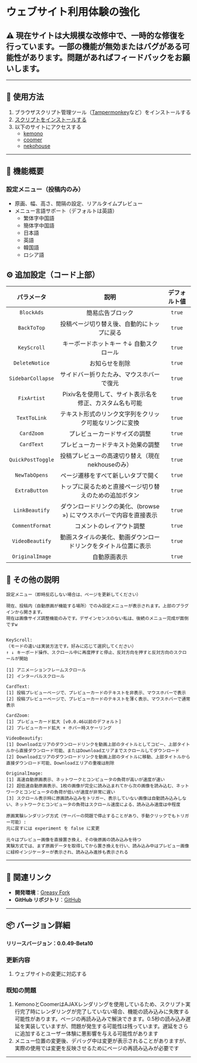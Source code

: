 # **ウェブサイト利用体験の強化**

## ⚠️ 現在サイトは大規模な改修中で、一時的な修復を行っています。一部の機能が無効またはバグがある可能性があります。問題があればフィードバックをお願いします。

---

## **👻 使用方法**

1. ブラウザスクリプト管理ツール（[Tampermonkey](https://chrome.google.com/webstore/detail/tampermonkey/dhdgffkkebhmkfjojejmpbldmpobfkfo)など）をインストールする
2. [スクリプトをインストールする](https://update.greasyfork.org/scripts/472096/Kemer%20%E5%A2%9E%E5%BC%B7.user.js)
3. 以下のサイトにアクセスする
   - [kemono](https://kemono.su/)
   - [coomer](https://coomer.su/)
   - [nekohouse](https://nekohouse.su/)

---

## **📜 機能概要**

### **設定メニュー（投稿内のみ）**

- 原画、幅、高さ、間隔の設定、リアルタイムプレビュー
- メニュー言語サポート（デフォルトは英語）
  - 繁体字中国語
  - 簡体字中国語
  - 日本語
  - 英語
  - 韓国語
  - ロシア語

## **⚙️ 追加設定（コード上部）**

|  **パラメータ**   |                              **説明**                               | **デフォルト値** |
| :---------------: | :-----------------------------------------------------------------: | :--------------: |
|    `BlockAds`     |                          簡易広告ブロック                           |      `true`      |
|    `BackToTop`    |             投稿ページ切り替え後、自動的にトップに戻る              |      `true`      |
|    `KeyScroll`    |               キーボードホットキー ↑↓ 自動スクロール                |      `true`      |
|  `DeleteNotice`   |                           お知らせを削除                            |      `true`      |
| `SidebarCollapse` |              サイドバー折りたたみ、マウスホバーで復元               |      `true`      |
|    `FixArtist`    |       Pixiv名を使用して、サイト表示名を修正、カスタム名も可能       |      `true`      |
|   `TextToLink`    |       テキスト形式のリンク文字列をクリック可能なリンクに変換        |      `true`      |
|    `CardZoom`     |                    プレビューカードサイズの調整                     |      `true`      |
|    `CardText`     |                 プレビューカードテキスト効果の調整                  |      `true`      |
| `QuickPostToggle` |          投稿プレビューの高速切り替え（現在nekhouseのみ）           |      `true`      |
|   `NewTabOpens`   |                 ページ遷移をすべて新しいタブで開く                  |      `true`      |
|   `ExtraButton`   |       トップに戻るためと直接ページ切り替えのための追加ボタン        |      `true`      |
|  `LinkBeautify`   | ダウンロードリンクの美化、(browse ») にマウスホバーで内容を直接表示 |      `true`      |
|  `CommentFormat`  |                      コメントのレイアウト調整                       |      `true`      |
|  `VideoBeautify`  |   動画スタイルの美化、動画ダウンロードリンクをタイトル位置に表示    |      `true`      |
|  `OriginalImage`  |                            自動原画表示                             |      `true`      |

## **📜 その他の説明**

```
設定メニュー（即時反応しない場合は、ページを更新してください）

現在、投稿内（自動原画が機能する場所）でのみ設定メニューが表示されます。上部のプラグインから開きます。
現在は画像サイズ調整機能のみです。デザインセンスのない私は、後続のメニュー完成が面倒ですw


KeyScroll:
（モードの違いは実装方法です。好みに応じて選択してください）
↑ ↓ キーボード操作、スクロール中に再度押すと停止、反対方向を押すと反対方向のスクロールが開始

[1] アニメーションフレームスクロール
[2] インターバルスクロール

CardText:
[1] 投稿プレビューページで、プレビューカードのテキストを非表示、マウスホバーで表示
[2] 投稿プレビューページで、プレビューカードのテキストを薄く表示、マウスホバーで通常表示

CardZoom:
[1] プレビューカード拡大 [v0.0.46以前のデフォルト]
[2] プレビューカード拡大 + ホバー時スケーリング

VideoBeautify:
[1] Downloadエリアのダウンロードリンクを動画上部のタイトルとしてコピー、上部タイトルから直接ダウンロード可能、またはDownloadエリアまでスクロールしてダウンロード
[2] Downloadエリアのダウンロードリンクを動画上部のタイトルに移動、上部タイトルから直接ダウンロード可能、Downloadエリアの重複は削除

OriginalImage:
[1] 高速自動原画表示、ネットワークとコンピュータの負荷が高いが速度が速い
[2] 超低速自動原画表示、1枚の画像が完全に読み込まれてから次の画像を読み込む、ネットワークとコンピュータの負荷が低いが速度が非常に遅い
[3] スクロール表示時に原画読み込みをトリガー、表示していない画像は自動読み込みしない、ネットワークとコンピュータの負荷はスクロール速度による、読み込み速度は中程度

原画実験レンダリング方式（サーバーの問題で停止することがあり、手動クリックでもトリガー可能）:
元に戻すには experiment を false に変更

元々はプレビュー画像を直接置き換え、その後原画の読み込みを待つ
実験方式では、まず原画データを取得してから置き換えを行い、読み込み中はプレビュー画像に緑枠インジケーターが表示され、読み込み進捗も表示される
```

---

## **🔗 関連リンク**

- **開発環境**：[Greasy Fork](https://greasyfork.org/zh-TW/users/989635-canaan-hs)
- **GitHub リポジトリ**：[GitHub](https://github.com/Canaan-HS/MonkeyScript/tree/main/KemerEnhance)

---

## **📦 バージョン詳細**

**リリースバージョン：0.0.49-Beta10**

### **更新内容**
1. ウェブサイトの変更に対応する

### **既知の問題**
1. KemonoとCoomerはAJAXレンダリングを使用しているため、スクリプト実行完了時にレンダリングが完了していない場合、機能の読み込みに失敗する可能性があります。ページの再読み込みで解決できます。0.5秒の読み込み遅延を実装していますが、問題が発生する可能性は残っています。遅延をさらに追加するとユーザー体験に悪影響を与える可能性があります
2. メニュー位置の変更後、デバッグ中は変更が表示されることがありますが、実際の使用では変更を反映させるためにページの再読み込みが必要です

---